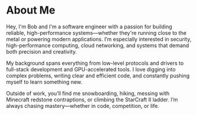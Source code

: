 # About Me

Hey, I'm Bob and I'm a software engineer with a passion for building reliable,
high-performance systems—whether they're running close to the metal or powering
modern applications. I’m especially interested in security, high-performance
computing, cloud networking, and systems that demand both precision and
creativity.

My background spans everything from low-level protocols and drivers to
full-stack development and GPU-accelerated tools. I love digging into complex
problems, writing clear and efficient code, and constantly pushing myself to
learn something new.

Outside of work, you’ll find me snowboarding, hiking, messing with Minecraft
redstone contraptions, or climbing the StarCraft II ladder. I’m always chasing
mastery—whether in code, competition, or life.

<JobHistory></JobHistory>
